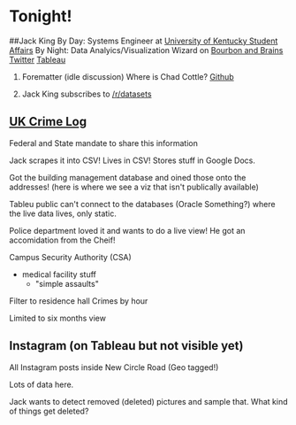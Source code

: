 
# Tonight!

##Jack King
By Day: Systems Engineer at [University of Kentucky Student Affairs](http://www.uky.edu/StudentAffairs/)
By Night: Data Analyics/Visualization Wizard on [Bourbon and Brains](http://bourbonandbrains.blogspot.com/)
[Twitter](https://twitter.com/wjking0)
[Tableau](http://public.tableau.com/profile/jack.king)

1. Forematter (idle discussion)
Where is Chad Cottle? [Github](https://github.com/ChadCottle)

1. Jack King subscribes to [/r/datasets](https://www.reddit.com/r/datasets)

[UK Crime Log](http://www.uky.edu/crimelog/)
--------------------------------------------

Federal and State mandate to share this information

Jack scrapes it into CSV! Lives in CSV! Stores stuff in Google Docs.

Got the building management database and oined those onto the addresses!
(here is where we see a viz that isn't publically available)

Tableu public can't connect to the databases (Oracle Something?) where the live data lives, only static.

Police department loved it and wants to do a live view! He got an accomidation from the Cheif!

Campus Security Authority (CSA)
  - medical facility stuff
    - "simple assaults"

Filter to residence hall
Crimes by hour

Limited to six months view

Instagram (on Tableau but not visible yet)
------------------------------------------

All Instagram posts inside New Circle Road (Geo tagged!)

Lots of data here.

Jack wants to detect removed (deleted) pictures and sample that. What kind of things get deleted?
